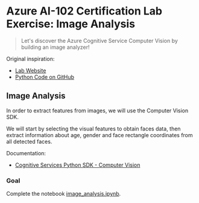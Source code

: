 # Azure AI-102 Certification Lab Exercise: Image Analysis

> Let's discover the Azure Cognitive Service Computer Vision by building an image analyzer!

Original inspiration:

- [Lab Website](https://microsoftlearning.github.io/AI-102-AIEngineer/Instructions/05-analyze-text.html)
- [Python Code on GitHub](https://github.com/MicrosoftLearning/AI-102-AIEngineer/tree/master/05-analyze-text/Python)

## Image Analysis

In order to extract features from images, we will use the Computer Vision SDK.

We will start by selecting the visual features to obtain faces data,
then extract information about age, gender and face rectangle coordinates
from all detected faces.

Documentation:

- [Cognitive Services Python SDK - Computer Vision](https://docs.microsoft.com/en-us/python/api/azure-cognitiveservices-vision-computervision/azure.cognitiveservices.vision.computervision?view=azure-python)

### Goal

Complete the notebook [image_analysis.ipynb](image_analysis.ipynb).
